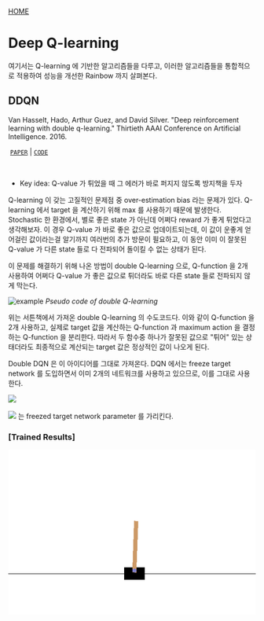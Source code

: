 [HOME](https://github.com/namjiwon1023/Code_With_RL)

# Deep Q-learning

여기서는 Q-learning 에 기반한 알고리즘들을 다루고, 이러한 알고리즘들을 통합적으로 적용하여 성능을 개선한 Rainbow 까지 살펴본다.

## DDQN

Van Hasselt, Hado, Arthur Guez, and David Silver. "Deep reinforcement learning with double q-learning." Thirtieth AAAI Conference on Artificial Intelligence. 2016.​

​	[`PAPER`](https://arxiv.org/pdf/1509.06461.pdf)	|	[`CODE`](https://github.com/namjiwon1023/Code_With_RL/blob/main/Double%20DQN/agent.py)

<br/>

- Key idea: Q-value 가 튀었을 때 그 에러가 바로 퍼지지 않도록 방지책을 두자

Q-learning 이 갖는 고질적인 문제점 중 over-estimation bias 라는 문제가 있다. Q-learning 에서 target 을 계산하기 위해 max 를 사용하기 때문에 발생한다. Stochastic 한 환경에서, 별로 좋은 state 가 아닌데 어쩌다 reward 가 좋게 튀었다고 생각해보자. 이 경우 Q-value 가 바로 좋은 값으로 업데이트되는데, 이 값이 운좋게 얻어걸린 값이라는걸 알기까지 여러번의 추가 방문이 필요하고, 이 동안 이미 이 잘못된 Q-value 가 다른 state 들로 다 전파되어 돌이킬 수 없는 상태가 된다.

이 문제를 해결하기 위해 나온 방법이 double Q-learning 으로, Q-function 을 2개 사용하여 어쩌다 Q-value 가 좋은 값으로 튀더라도 바로 다른 state 들로 전파되지 않게 막는다. 

![example](https://github.com/namjiwon1023/Code_With_RL/blob/main/assets/dqn-dql.png)
*Pseudo code of double Q-learning*

위는 서튼책에서 가져온 double Q-learning 의 수도코드다. 이와 같이 Q-function 을 2개 사용하고, 실제로 target 값을 계산하는 Q-function 과 maximum action 을 결정하는 Q-function 을 분리한다. 따라서 두 함수중 하나가 잘못된 값으로 "튀어" 있는 상태더라도 최종적으로 계산되는 target 값은 정상적인 값이 나오게 된다.

Double DQN 은 이 아이디어를 그대로 가져온다. DQN 에서는 freeze target network 를 도입하면서 이미 2개의 네트워크를 사용하고 있으므로, 이를 그대로 사용한다.

<img src="http://chart.googleapis.com/chart?cht=tx&chl=L(\theta)=\left(r+\gamma Q_{\theta^-}(s',\arg\max_{a'}Q_\theta(s',a'))-Q_\theta(s,a)\right)^2" style="border:none;">

<img src="http://chart.googleapis.com/chart?cht=tx&chl=\theta^-" style="border:none;"> 는 freezed target network parameter 를 가리킨다.


### [Trained Results]

![example](./gifs/CartPole-v0.gif)
